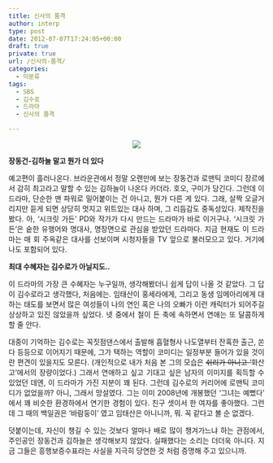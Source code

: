 ```yaml
---
title: 신사의 품격
author: interp
type: post
date: 2012-07-07T17:24:05+00:00
draft: true
private: true
url: /신사의-품격/
categories:
  - 미분류
tags:
  - SBS
  - 김수로
  - 드라마
  - 신사의 품격

---
```

<p style="text-align: center; ">
  <img src="http://cfile9.uf.tistory.com/image/1867F4344FBED6AD2373D6" />
</p>

**장동건-김하늘 말고 뭔가 더 있다**

<p style="text-align: justify; ">
  예고편이 흘러나온다. 브라운관에서 정말 오랜만에 보는 장동건과 로맨틱 코미디 장르에서 감히&nbsp;최고라고 말할 수 있는 김하늘이 나온다 카더라. 호오, 구미가 당긴다. 그런데 이 드라마, 단순한 맨 파워로 밀어붙이는 건 아니고, 뭔가 다른 게 있다. 그래, 살짝 오글거리지만 듣게 되면 상당히 멋지고 위트있는 대사 하며, 그 리듬감도 중독성있다.&nbsp;제작진을 봤다. 아, &#8216;시크릿 가든&#8217; PD와 작가가 다시 만드는 드라마가 바로 이거구나. &#8216;시크릿 가든&#8217;은 숱한 유행어와 명대사, 명장면으로 관심을 받았던 드라마다. 지금 현재도 이 드라마는 매 회 주옥같은 대사를 선보이며 시청자들을 TV 앞으로 불러모으고 있다. 거기에 나도 포함되어 있다.
</p>

**최대 수혜자는 김수로가 아닐지도..**

<p style="text-align: justify; ">
  이 드라마의 가장 큰 수혜자는 누구일까, 생각해봤더니 쉽게 답이 나올 것 같았다. 그 답이&nbsp;김수로라고 생각했다, 처음에는. 임태산이 홍세라에게, 그리고 동생 임메아리에게 대하는 태도를 보면서 많은 여성들이 나의 연인 혹은 나의 오빠가 이런 캐릭터가 되어주길 상상하고 있진 않았을까 싶었다. 넷 중에서 철이 든 축에 속하면서 연애는 또 달콤하게 할 줄 안다.&nbsp;
</p>

<p style="text-align: justify; ">
  대중이 기억하는 김수로는 꼭짓점댄스에서 출발해 흡혈형사 나도열부터 잔혹한 출근, 쏜다 등등으로 이어지기 때문에,&nbsp;그가 택하는 역할이&nbsp;코미디는 일정부분 들어가 있을 것이란 편견이 있을지도 모른다. (개인적으로 내가 처음 본 그의 모습은 <strike>쉬리가 아니고 &#8216;</strike>화산고&#8217;에서의 장량이었다.)&nbsp;그래서 연애하고 싶고 기대고 싶은 남자의 이미지를 획득할 수 있었던 데엔, 이 드라마가 가진 지분이 꽤 된다.&nbsp;그런데 김수로의 커리어에 로맨틱 코미디가 없었을까? 아니, 그래서 망설였다. 그는 이미&nbsp;2008년에 개봉했던 &#8216;그녀는 예뻤다&#8217; 에서 꽤 비슷한 환경하에서 연기한 경험이 있다. 친구 셋이서 한 여자를 좋아했다. 그런데 그 때의 백일권은 &#8216;바람둥이&#8217; 였고 임태산은 아니니까, 뭐. 꼭 같다고 볼 순 없겠다.&nbsp;
</p>

<p style="text-align: justify; ">
  덧붙이는데, 자신이 챙길 수 있는 것보다 얼마나 배로 많이 챙겨가느냐 하는 관점에서, 주인공인 장동건과 김하늘은 생각해보지 않았다. 실패했다는 소리는 더더욱 아니다. 지금 그들은 흥행보증수표라는 사실을 지극히 당연한 것 처럼 증명해 주고 있으니까.
</p>